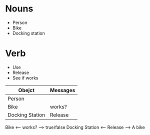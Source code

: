 # Nouns 
- Person 
- Bike 
- Docking station

# Verb
- Use
- Release 
- See if works

Obejct          | Messages 
----------------|---------
Person          |
Bike            |  works? 
Docking Station | Release 

Bike <-- works? --> true/false
Docking Station <-- Release --> A bike


